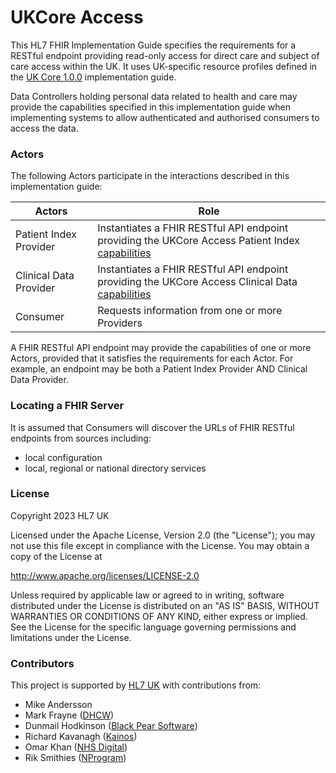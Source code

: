 # UKCore Access
This HL7 FHIR Implementation Guide specifies the requirements for a RESTful endpoint providing read-only access for direct care
and subject of care access within the UK. It uses UK-specific resource profiles defined in the
[UK Core 1.0.0](https://simplifier.net/guide/uk-core-implementation-guide/Home?version=1.0.0) implementation guide.

Data Controllers holding personal data related to health and care may provide the capabilities specified in this
implementation guide when implementing systems to allow authenticated and authorised consumers to access the data.

### Actors
The following Actors participate in the interactions described in this implementation guide:

| Actors                 | Role                                                                                                                                                           |
|------------------------|----------------------------------------------------------------------------------------------------------------------------------------------------------------|
| Patient Index Provider | Instantiates a FHIR RESTful API endpoint providing the UKCore Access Patient Index [capabilities](./CapabilityStatement-UKCoreAccessPatientIndexProvider.html) |
| Clinical Data Provider | Instantiates a FHIR RESTful API endpoint providing the UKCore Access Clinical Data [capabilities](./CapabilityStatement-UKCoreAccessClinicalDataProvider.html) |
| Consumer               | Requests information from one or more Providers                                                                                                                |

A FHIR RESTful API endpoint may provide the capabilities of one or more Actors, provided that it satisfies the requirements for each Actor.
For example, an endpoint may be both a Patient Index Provider AND Clinical Data Provider.

### Locating a FHIR Server
It is assumed that Consumers will discover the URLs of FHIR RESTful endpoints from sources including:
- local configuration
- local, regional or national directory services

### License
Copyright 2023 HL7 UK

Licensed under the Apache License, Version 2.0 (the "License");
you may not use this file except in compliance with the License.
You may obtain a copy of the License at

http://www.apache.org/licenses/LICENSE-2.0

Unless required by applicable law or agreed to in writing, software
distributed under the License is distributed on an "AS IS" BASIS,
WITHOUT WARRANTIES OR CONDITIONS OF ANY KIND, either express or implied.
See the License for the specific language governing permissions and
limitations under the License.

### Contributors
This project is supported by [HL7 UK](https://www.hl7.org.uk/) with contributions from:
- Mike Andersson
- Mark Frayne ([DHCW](https://dhcw.nhs.wales/))
- Dunmail Hodkinson ([Black Pear Software](https://blackpear.com))
- Richard Kavanagh ([Kainos](https://kainos.com))
- Omar Khan ([NHS Digital](https://digital.nhs.uk))
- Rik Smithies ([NProgram](http://nprogram.co.uk))
